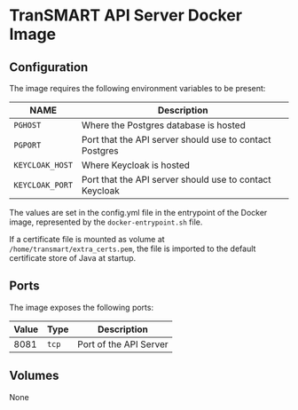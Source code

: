 # TranSMART API Server Docker Image

## Configuration

The image requires the following environment variables to be present:

NAME            | Description
----------------|--------------------------------------------------------
`PGHOST`        | Where the Postgres database is hosted
`PGPORT`        | Port that the API server should use to contact Postgres
`KEYCLOAK_HOST` | Where Keycloak is hosted
`KEYCLOAK_PORT` | Port that the API server should use to contact Keycloak

The values are set in the config.yml file in the entrypoint of the Docker image,
represented by the `docker-entrypoint.sh` file.

If a certificate file is mounted as volume at `/home/transmart/extra_certs.pem`,
the file is imported to the default certificate store of Java at startup. 

## Ports

The image exposes the following ports:

Value    | Type  | Description
---------|-------|-----------------
8081     | `tcp` | Port of the API Server  


## Volumes
None
